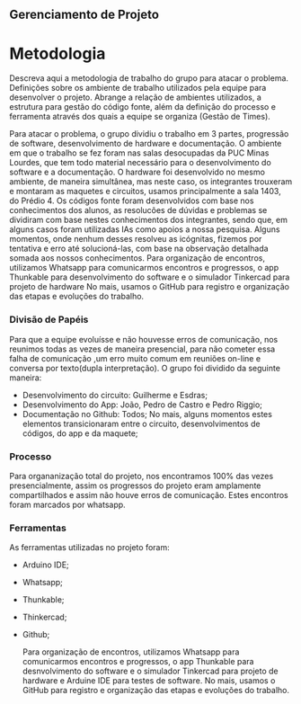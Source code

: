 ## Gerenciamento de Projeto


# Metodologia

Descreva aqui a metodologia de trabalho do grupo para atacar o problema. Definições sobre os ambiente de trabalho utilizados pela  equipe para desenvolver o projeto. Abrange a relação de ambientes utilizados, a estrutura para gestão do código fonte, além da definição do processo e ferramenta através dos quais a equipe se organiza (Gestão de Times).

 Para atacar o problema, o grupo dividiu o trabalho em 3 partes, progressão de software, desenvolvimento de hardware e documentação. O ambiente em que o trabalho se fez foram nas salas desocupadas da PUC Minas Lourdes, que tem todo material necessário para o desenvolvimento do software e a documentação. O hardware foi desenvolvido no mesmo ambiente, de maneira simultânea, mas neste caso, os integrantes trouxeram e montaram as maquetes e circuitos, usamos principalmente a sala 1403, do Prédio 4.
 Os códigos fonte foram desenvolvidos com base nos conhecimentos dos alunos, as resolucões de dúvidas e problemas se dividiram com base nestes conhecimentos dos integrantes, sendo que, em alguns casos foram utilizadas IAs como apoios a nossa pesquisa. Alguns momentos, onde nenhum desses resolveu as icógnitas, fizemos por tentativa e erro até solucioná-las, com base na observação detalhada somada aos nossos conhecimentos. Para organização de encontros, utilizamos Whatsapp para comunicarmos encontros e progressos, o app Thunkable para desenvolvimento do software e o simulador Tinkercad para projeto de hardware No mais, usamos o GitHub para registro e organização das etapas e evoluções do trabalho.


### Divisão de Papéis

Para que a equipe evoluísse e não houvesse erros de comunicação, nos reunimos todas as vezes de maneira presencial,  para não cometer essa falha de comunicação ,um erro muito comum em reuniões on-line e conversa por texto(dupla interpretação). O grupo foi dividido da seguinte maneira:
- Desenvolvimento do circuito: Guilherme e Esdras;
- Desenvolvimento do App: João, Pedro de Castro e Pedro Riggio;
- Documentação no Github: Todos;
  No mais, alguns momentos estes elementos transicionaram entre o circuito, desenvolvimentos de códigos, do app e da maquete;


### Processo

Para organanização total do projeto, nos encontramos 100% das vezes presencialmente, assim os progressos do projeto eram amplamente compartilhados e assim não houve erros de comunicação. Estes encontros foram marcados por whatsapp.
 

### Ferramentas

As ferramentas utilizadas no projeto foram:

- Arduino IDE;
- Whatsapp;
- Thunkable;
- Thinkercad;
- Github;

  Para organização de encontros, utilizamos Whatsapp para comunicarmos encontros e progressos, o app Thunkable para desnvolvimento do software e o simulador Tinkercad para projeto de hardware e Arduine IDE para testes de software. No mais, usamos o GitHub para registro e organização das etapas e evoluções do trabalho.
